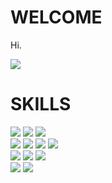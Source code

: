 # WELCOME
Hi. 

<!-- Link -->
<div>
	<a href="#" target="_blank"><img src="https://img.shields.io/badge/Resume-FFFFFF?style=flat-square&logo=Notion&logoColor=000000"/></a>
</div>

# SKILLS
<!-- Skills -->
<div>
	<a href="#" target="_blank"><img src="https://img.shields.io/badge/Java-007396?style=flat-square&logo=java&logoColor=FFFFFF"/></a>
	<a href="#" target="_blank"><img src="https://img.shields.io/badge/MySQL-4479A1?style=flat-square&logo=mysql&logoColor=FFFFFF"/></a>
	<a href="#" target="_blank"><img src="https://img.shields.io/badge/Spring Boot-6DB33F?style=flat-square&logo=spring boot&logoColor=FFFFFF"/></a>
</div>
<div>
	<a href="#" target="_blank"><img src="https://img.shields.io/badge/HTML5-E34F26?style=flat-square&logo=html&logoColor=FFFFFF"/></a>
	<a href="#" target="_blank"><img src="https://img.shields.io/badge/css3-1572B6?style=flat-square&logo=css3&logoColor=FFFFFF"/></a>
	<a href="#" target="_blank"><img src="https://img.shields.io/badge/ES6-F7DF1E?style=flat-square&logo=javascript&logoColor=000000"/></a>
	<a href="#" target="_blank"><img src="https://img.shields.io/badge/Typescript-3178C6?style=flat-square&logo=typescript&logoColor=FFFFFF"/></a>
</div>
<div> 
	<a href="#" target="_blank"><img src="https://img.shields.io/badge/VSCode-23007ACC?style=flat-square&logo=visual-studio-code&logoColor=FFFFFF"/></a>
 	<a href="#" target="_blank"><img src="https://img.shields.io/badge/Intellij-000000?style=flat-square&logo=intellijidea&logoColor=FFFFFF"/></a>
	<a href="#" target="_blank"><img src="https://img.shields.io/badge/Git-F05032?style=flat-square&logo=git&logoColor=FFFFFF"/></a>
</div>
<div> 
	<a href="#" target="_blank"><img src="https://img.shields.io/badge/C-A8B9CC?style=flat-square&logo=c&logoColor=FFFFFF"/></a>
 	<a href="#" target="_blank"><img src="https://img.shields.io/badge/Python-3776AB?style=flat-square&logo=python&logoColor=FFFFFF"/></a>
</div>
	

	
